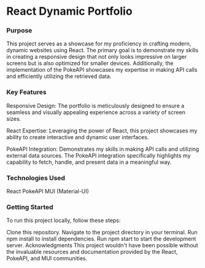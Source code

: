 # React Dynamic Portfolio

### Purpose
This project serves as a showcase for my proficiency in crafting modern, dynamic websites using React. The primary goal is to demonstrate my skills in creating a responsive design that not only looks impressive on larger screens but is also optimized for smaller devices. Additionally, the implementation of the PokeAPI showcases my expertise in making API calls and efficiently utilizing the retrieved data.

### Key Features
Responsive Design: The portfolio is meticulously designed to ensure a seamless and visually appealing experience across a variety of screen sizes.

React Expertise: Leveraging the power of React, this project showcases my ability to create interactive and dynamic user interfaces.

PokeAPI Integration: Demonstrates my skills in making API calls and utilizing external data sources. The PokeAPI integration specifically highlights my capability to fetch, handle, and present data in a meaningful way.

### Technologies Used
React
PokeAPI
MUI (Material-UI)

### Getting Started
To run this project locally, follow these steps:

Clone this repository.
Navigate to the project directory in your terminal.
Run npm install to install dependencies.
Run npm start to start the development server.
Acknowledgments
This project wouldn't have been possible without the invaluable resources and documentation provided by the React, PokeAPI, and MUI communities.
